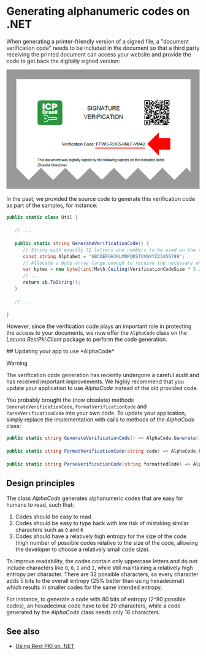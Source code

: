 ﻿# Generating alphanumeric codes on .NET

When generating a printer-friendly version of a signed file, a "document verification code" needs to be included in the
document so that a third party receiving the printed document can access your website and provide the code to get back the
digitally signed version:

![Codigo de verificacao](../../../../images/verification-code.png)

In the past, we provided the source code to generate this verification code as part of the samples, for instance:

```cs
public static class Util {
   
   // ...

   public static string GenerateVerificationCode() {
      // String with exactly 32 letters and numbers to be used on the codes.
      const string Alphabet = "ABCDEFGHJKLMNPQRSTUVWXYZ23456789";
      // Allocate a byte array large enough to receive the necessary entropy
      var bytes = new byte[(int)Math.Ceiling(VerificationCodeSize * 5 / 8.0)];
      // ...
      return sb.ToString();
   }

   // ...

}
```

However, since the verification code plays an important role in protecting the access to your documents, we now offer
the `AlphaCode` class on the *Lacuna.RestPki.Client* package to perform the code generation.

<a name="update-code" />
## Updating your app to use *AlphaCode*

> [!WARNING]
> The verification code generation has recently undergone a careful audit and has received important improvements.
> We highly recommend that you update your application to use *AlphaCode* instead of the old provided code.

You probably brought the (now obsolete) methods `GenerateVerificationCode`, `FormatVerificationCode` and `ParseVerificationCode`
into your own code. To update your application, simply replace the implementation with calls to methods of the *AlphaCode* class:

```cs
public static string GenerateVerificationCode() => AlphaCode.Generate();

public static string FormatVerificationCode(string code) => AlphaCode.Format(code);

public static string ParseVerificationCode(string formattedCode) => AlphaCode.Parse(code);
```

## Design principles

The class *AlphaCode* generates alphanumeric codes that are easy for humans to read, such that:

1. Codes should be easy to read
1. Codes should be easy to type back with low risk of mistaking similar characters such as `O` and `0`
1. Codes should have a relatively high entropy for the size of the code (high number of possible codes relative to the size of the code, allowing the developer
   to choose a relatively small code size).

To improve readability, the codes contain only uppercase letters and do not include characters like `O`, `0`, `1` and `I`, while
still maintaining a relatively high entropy per character. There are 32 possible characters, so every character adds 5 bits to the overall
entropy (25% better than using hexadecimal) which results in smaller codes for the same intended entropy.

For instance, to generate a code with 80 bits of entropy (2^80 possible codes), an hexadecimal code have to be 20 characters, while a code generated
by the *AlphaCode* class needs only 16 characters.

## See also

* [Using Rest PKI on .NET](index.md)
